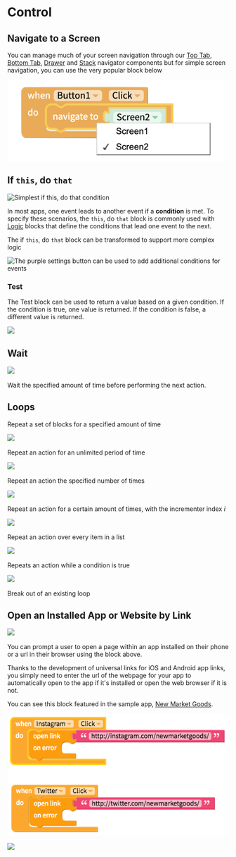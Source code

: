 # Control

## Navigate to a Screen

You can manage much of your screen navigation through our [Top Tab](top-tab-navigator.md), [Bottom Tab](bottom-tab-navigator.md), [Drawer](drawer-navigator.md) and [Stack](broken-reference) navigator components but for simple screen navigation, you can use the very popular block below

![](.gitbook/assets/screen-shot-2021-04-26-at-8.04.10-am.png)

## If `this`, do `that`

![Simplest if this, do that condition](.gitbook/assets/screen-shot-2018-05-22-at-6.47.02-am.png)

In most apps, one event leads to another event if a **condition** is met. To specify these scenarios, the `this`, do `that` block is commonly used with [Logic](logic.md) blocks that define the conditions that lead one event to the next.

The if `this`, do `that` block can be transformed to support more complex logic

![The purple settings button can be used to add additional conditions for events](.gitbook/assets/docs-1.png)

### Test

The Test block can be used to return a value based on a given condition. If the condition is true, one value is returned. If the condition is false, a different value is returned.

![](.gitbook/assets/screen-shot-2021-04-08-at-3.36.51-pm.png)

## Wait

![](.gitbook/assets/screen-shot-2021-04-08-at-2.27.44-pm.png)

Wait the specified amount of time before performing the next action.

## Loops

Repeat a set of blocks for a specified amount of time

![](.gitbook/assets/screen-shot-2021-04-08-at-3.31.44-pm.png)

Repeat an action for an unlimited period of time

![](.gitbook/assets/blocks-control-fig-1.png)

Repeat an action the specified number of times

![](.gitbook/assets/blocks-control-fig-3.png)

Repeat an action for a certain amount of times, with the incrementer index _i_

![](.gitbook/assets/screen-shot-2021-04-08-at-3.33.51-pm.png)

Repeat an action over every item in a list

![](.gitbook/assets/screen-shot-2021-04-08-at-3.35.12-pm.png)

Repeats an action while a condition is true

![](.gitbook/assets/blocks-control-fig-5.png)

Break out of an existing loop

## Open an Installed App or Website by Link

![](.gitbook/assets/blocks-control-fig-6.png)

You can prompt a user to open a page within an app installed on their phone or a url in their browser using the block above.

Thanks to the development of universal links for iOS and Android app links, you simply need to enter the url of the webpage for your app to automatically open to the app if it's installed or open the web browser if it is not.

You can see this block featured in the sample app, [New Market Goods](control.md).

![](.gitbook/assets/screen-shot-2018-08-23-at-5.03.34-pm.png)



![](.gitbook/assets/blocks-control-fig-5.png)
